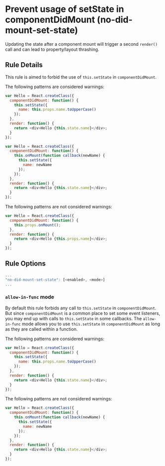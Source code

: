 # Prevent usage of setState in componentDidMount (no-did-mount-set-state)

Updating the state after a component mount will trigger a second `render()` call and can lead to property/layout thrashing.

## Rule Details

This rule is aimed to forbid the use of `this.setState` in `componentDidMount`.

The following patterns are considered warnings:

```js
var Hello = React.createClass({
  componentDidMount: function() {
    this.setState({
      name: this.props.name.toUpperCase()
    });
  },
  render: function() {
    return <div>Hello {this.state.name}</div>;
  }
});
```

```js
var Hello = React.createClass({
  componentDidMount: function() {
    this.onMount(function callback(newName) {
      this.setState({
        name: newName
      });
    });
  },
  render: function() {
    return <div>Hello {this.state.name}</div>;
  }
});
```

The following patterns are not considered warnings:

```js
var Hello = React.createClass({
  componentDidMount: function() {
    this.props.onMount();
  },
  render: function() {
    return <div>Hello {this.props.name}</div>;
  }
});
```

## Rule Options

```js
...
"no-did-mount-set-state": [<enabled>, <mode>]
...
```

### `allow-in-func` mode

By default this rule forbids any call to `this.setState` in `componentDidMount`. But since `componentDidMount` is a common place to set some event listeners, you may end up with calls to `this.setState` in some callbacks. The `allow-in-func` mode allows you to use `this.setState` in `componentDidMount` as long as they are called within a function.

The following patterns are considered warnings:

```js
var Hello = React.createClass({
  componentDidMount: function() {
    this.setState({
      name: this.props.name.toUpperCase()
    });
  },
  render: function() {
    return <div>Hello {this.state.name}</div>;
  }
});
```

The following patterns are not considered warnings:

```js
var Hello = React.createClass({
  componentDidMount: function() {
    this.onMount(function callback(newName) {
      this.setState({
        name: newName
      });
    });
  },
  render: function() {
    return <div>Hello {this.state.name}</div>;
  }
});
```
